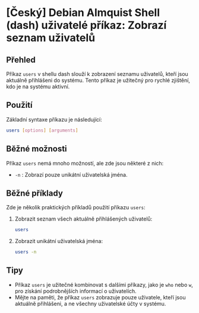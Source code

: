 # [Český] Debian Almquist Shell (dash) uživatelé příkaz: Zobrazí seznam uživatelů

## Přehled
Příkaz `users` v shellu dash slouží k zobrazení seznamu uživatelů, kteří jsou aktuálně přihlášeni do systému. Tento příkaz je užitečný pro rychlé zjištění, kdo je na systému aktivní.

## Použití
Základní syntaxe příkazu je následující:

```bash
users [options] [arguments]
```

## Běžné možnosti
Příkaz `users` nemá mnoho možností, ale zde jsou některé z nich:

- `-n` : Zobrazí pouze unikátní uživatelská jména.

## Běžné příklady
Zde je několik praktických příkladů použití příkazu `users`:

1. Zobrazit seznam všech aktuálně přihlášených uživatelů:

   ```bash
   users
   ```

2. Zobrazit unikátní uživatelská jména:

   ```bash
   users -n
   ```

## Tipy
- Příkaz `users` je užitečné kombinovat s dalšími příkazy, jako je `who` nebo `w`, pro získání podrobnějších informací o uživatelích.
- Mějte na paměti, že příkaz `users` zobrazuje pouze uživatele, kteří jsou aktuálně přihlášeni, a ne všechny uživatelské účty v systému.